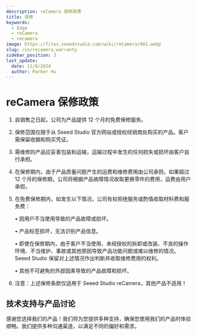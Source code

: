 ```yaml
---
description: reCamera 保修政策
title: 保修
keywords:
  - Edge
  - reCamera
  - recamera
image: https://files.seeedstudio.com/wiki/reCamera/001.webp
slug: /cn/recamera_warranty
sidebar_position: 3
last_update:
  date: 11/8/2024
  author: Parker Hu
---
```


# reCamera 保修政策

1. 自销售之日起，公司为产品提供 12 个月的免费保修服务。
2. 保修范围仅限于从 Seeed Studio 官方网站或授权经销商处购买的产品。客户需保留收据和购买凭证。
3. 需维修的产品应妥善包装和运输，运输过程中发生的任何损失或损坏由客户自行承担。
4. 在保修期内，由于产品质量问题产生的运费和维修费用由公司承担。如果超过 12 个月的保修期，公司将根据产品故障情况收取更换零件的费用，运费由用户承担。
5. 在免费保修期内，如发生以下情况，公司有权拒绝服务或酌情收取材料费和服务费：

    • 因用户不当使用导致的产品故障或损坏。

    • 产品标签损坏，无法识别产品信息。

    • 即使在保修期内，由于客户不当使用、未经授权的拆卸或改装、不良的操作环境、不当维护、事故或其他原因导致产品功能问题或难以维修的情况。Seeed Studio 保留对上述情况作出判断并收取维修费用的权利。

    • 其他不可避免的外部因素导致的产品故障和损坏。

6. 注意：上述保修条款仅适用于 Seeed Studio reCamera，其他产品不适用！

## 技术支持与产品讨论

感谢您选择我们的产品！我们将为您提供多种支持，确保您使用我们的产品时体验顺畅。我们提供多种沟通渠道，以满足不同的偏好和需求。

<div class="button_tech_support_container">
<a href="https://forum.seeedstudio.com/" class="button_forum"></a> 
<a href="https://www.seeedstudio.com/contacts" class="button_email"></a>
</div>

<div class="button_tech_support_container">
<a href="https://discord.gg/eWkprNDMU7" class="button_discord"></a> 
<a href="https://github.com/Seeed-Studio/wiki-documents/discussions/69" class="button_discussion"></a>
</div>